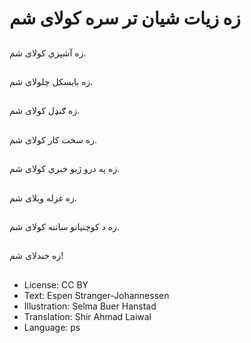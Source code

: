 # زه زیات شیان تر سره کولای شم

##
زه آشپزي کولای شم.

##
زه بایسکل چلولای شم.

##
زه ګنډل کولای شم.

##
زه سخت کار کولای شم.

##
زه په درو ژبو خبري کولای شم.

##
زه غزله ویلای شم.

##
زه د کوچنیانو ساتنه کولای شم.

##
زه خندلای شم!

##
* License: CC BY
* Text: Espen Stranger-Johannessen
* Illustration: Selma Buer Hanstad
* Translation: Shir Ahmad Laiwal
* Language: ps
